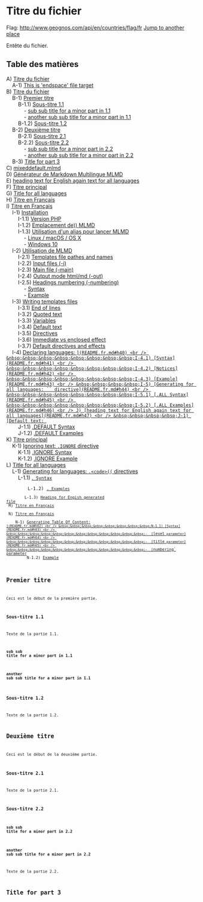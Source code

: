 # <a name="h4"></a>Titre du fichier

Flag: http://www.geognos.com/api/en/countries/flag/fr
[Jump to another place](endspace.fr.md#this-is-endspace-file-target)

Entête du fichier.

## <a name="toc"></a>Table des matières

A) [Titre du fichier](endspace.fr.md#h1)
<br />
&nbsp;&nbsp;&nbsp;&nbsp;A-1) [This is 'endspace' file target](endspace.fr.md#h3)
<br />
B) [Titre du fichier](example.fr.md#h4)
<br />
&nbsp;&nbsp;&nbsp;&nbsp;B-1) [Premier titre](example.fr.md#h5)
<br />
&nbsp;&nbsp;&nbsp;&nbsp;&nbsp;&nbsp;&nbsp;&nbsp;B-1.1) [Sous-titre 1.1](example.fr.md#h6)
<br />
&nbsp;&nbsp;&nbsp;&nbsp;&nbsp;&nbsp;&nbsp;&nbsp;&nbsp;&nbsp;&nbsp;&nbsp;-  [sub sub title for a minor part in 1.1](example.fr.md#h7)
<br />
&nbsp;&nbsp;&nbsp;&nbsp;&nbsp;&nbsp;&nbsp;&nbsp;&nbsp;&nbsp;&nbsp;&nbsp;-  [another sub sub title for a minor part in 1.1](example.fr.md#h8)
<br />
&nbsp;&nbsp;&nbsp;&nbsp;&nbsp;&nbsp;&nbsp;&nbsp;B-1.2) [Sous-titre 1.2](example.fr.md#h9)
<br />
&nbsp;&nbsp;&nbsp;&nbsp;B-2) [Deuxième titre](example.fr.md#h10)
<br />
&nbsp;&nbsp;&nbsp;&nbsp;&nbsp;&nbsp;&nbsp;&nbsp;B-2.1) [Sous-titre 2.1](example.fr.md#h11)
<br />
&nbsp;&nbsp;&nbsp;&nbsp;&nbsp;&nbsp;&nbsp;&nbsp;B-2.2) [Sous-titre 2.2](example.fr.md#h12)
<br />
&nbsp;&nbsp;&nbsp;&nbsp;&nbsp;&nbsp;&nbsp;&nbsp;&nbsp;&nbsp;&nbsp;&nbsp;-  [sub sub title for a minor part in 2.2](example.fr.md#h13)
<br />
&nbsp;&nbsp;&nbsp;&nbsp;&nbsp;&nbsp;&nbsp;&nbsp;&nbsp;&nbsp;&nbsp;&nbsp;-  [another sub sub title for a minor part in 2.2](example.fr.md#h14)
<br />
&nbsp;&nbsp;&nbsp;&nbsp;B-3) [Title for part 3](example.fr.md#h15)
<br />
C) [mixeddefault.mlmd](mixeddefault.fr.md#h16)
<br />
D) [Générateur de Markdown Multilingue MLMD](README.fr.md#h17)
<br />
E) [heading text for English again text for all languages](README.fr.md#h47)
<br />
F) [Titre principal](README.fr.md#h51)
<br />
G) [Title for all languages](README.fr.md#h55)
<br />
H) [Titre en Français](README.fr.md#h60)
<br />
I) [Titre en Français](README.fr.md#h61)
<br />
&nbsp;&nbsp;&nbsp;&nbsp;I-1) [Installation](README.fr.md#h18)
<br />
&nbsp;&nbsp;&nbsp;&nbsp;&nbsp;&nbsp;&nbsp;&nbsp;I-1.1) [Version PHP](README.fr.md#h19)
<br />
&nbsp;&nbsp;&nbsp;&nbsp;&nbsp;&nbsp;&nbsp;&nbsp;I-1.2) [Emplacement de)) MLMD](README.fr.md#h20)
<br />
&nbsp;&nbsp;&nbsp;&nbsp;&nbsp;&nbsp;&nbsp;&nbsp;I-1.3) [Utilisation d'un alias pour lancer MLMD](README.fr.md#h21)
<br />
&nbsp;&nbsp;&nbsp;&nbsp;&nbsp;&nbsp;&nbsp;&nbsp;&nbsp;&nbsp;&nbsp;&nbsp;-  [Linux / macOS / OS X](README.fr.md#h22)
<br />
&nbsp;&nbsp;&nbsp;&nbsp;&nbsp;&nbsp;&nbsp;&nbsp;&nbsp;&nbsp;&nbsp;&nbsp;-  [Windows 10](README.fr.md#h23)
<br />
&nbsp;&nbsp;&nbsp;&nbsp;I-2) [Utilisation de MLMD](README.fr.md#h24)
<br />
&nbsp;&nbsp;&nbsp;&nbsp;&nbsp;&nbsp;&nbsp;&nbsp;I-2.1) [Templates file pathes and names](README.fr.md#h25)
<br />
&nbsp;&nbsp;&nbsp;&nbsp;&nbsp;&nbsp;&nbsp;&nbsp;I-2.2) [Input files (-i)](README.fr.md#h26)
<br />
&nbsp;&nbsp;&nbsp;&nbsp;&nbsp;&nbsp;&nbsp;&nbsp;I-2.3) [Main file (-main)](README.fr.md#h27)
<br />
&nbsp;&nbsp;&nbsp;&nbsp;&nbsp;&nbsp;&nbsp;&nbsp;I-2.4) [Output mode html/md (-out)](README.fr.md#h28)
<br />
&nbsp;&nbsp;&nbsp;&nbsp;&nbsp;&nbsp;&nbsp;&nbsp;I-2.5) [Headings numbering (-numbering)](README.fr.md#h29)
<br />
&nbsp;&nbsp;&nbsp;&nbsp;&nbsp;&nbsp;&nbsp;&nbsp;&nbsp;&nbsp;&nbsp;&nbsp;-  [Syntax](README.fr.md#h30)
<br />
&nbsp;&nbsp;&nbsp;&nbsp;&nbsp;&nbsp;&nbsp;&nbsp;&nbsp;&nbsp;&nbsp;&nbsp;-  [Example](README.fr.md#h31)
<br />
&nbsp;&nbsp;&nbsp;&nbsp;I-3) [Writing templates files](README.fr.md#h32)
<br />
&nbsp;&nbsp;&nbsp;&nbsp;&nbsp;&nbsp;&nbsp;&nbsp;I-3.1) [End of lines](README.fr.md#h33)
<br />
&nbsp;&nbsp;&nbsp;&nbsp;&nbsp;&nbsp;&nbsp;&nbsp;I-3.2) [Quoted text](README.fr.md#h34)
<br />
&nbsp;&nbsp;&nbsp;&nbsp;&nbsp;&nbsp;&nbsp;&nbsp;I-3.3) [Variables](README.fr.md#h35)
<br />
&nbsp;&nbsp;&nbsp;&nbsp;&nbsp;&nbsp;&nbsp;&nbsp;I-3.4) [Default text](README.fr.md#h36)
<br />
&nbsp;&nbsp;&nbsp;&nbsp;&nbsp;&nbsp;&nbsp;&nbsp;I-3.5) [Directives](README.fr.md#h37)
<br />
&nbsp;&nbsp;&nbsp;&nbsp;&nbsp;&nbsp;&nbsp;&nbsp;I-3.6) [Immediate vs enclosed effect](README.fr.md#h38)
<br />
&nbsp;&nbsp;&nbsp;&nbsp;&nbsp;&nbsp;&nbsp;&nbsp;I-3.7) [Default directives and effects](README.fr.md#h39)
<br />
&nbsp;&nbsp;&nbsp;&nbsp;I-4) [Declaring languages: `](README.fr.md#h40)
<br />
&nbsp;&nbsp;&nbsp;&nbsp;&nbsp;&nbsp;&nbsp;&nbsp;I-4.1) [Syntax](README.fr.md#h41)
<br />
&nbsp;&nbsp;&nbsp;&nbsp;&nbsp;&nbsp;&nbsp;&nbsp;I-4.2) [Notices](README.fr.md#h42)
<br />
&nbsp;&nbsp;&nbsp;&nbsp;&nbsp;&nbsp;&nbsp;&nbsp;I-4.3) [Example](README.fr.md#h43)
<br />
&nbsp;&nbsp;&nbsp;&nbsp;I-5) [Generating for all languages: `` directive](README.fr.md#h44)
<br />
&nbsp;&nbsp;&nbsp;&nbsp;&nbsp;&nbsp;&nbsp;&nbsp;I-5.1) [.ALL Syntax](README.fr.md#h45)
<br />
&nbsp;&nbsp;&nbsp;&nbsp;&nbsp;&nbsp;&nbsp;&nbsp;I-5.2) [.ALL Examples](README.fr.md#h46)
<br />
J) [heading text for English again text for all languages](README.fr.md#h47)
<br />
&nbsp;&nbsp;&nbsp;&nbsp;J-1) [Default text: `](README.fr.md#h48)
<br />
&nbsp;&nbsp;&nbsp;&nbsp;&nbsp;&nbsp;&nbsp;&nbsp;J-1.1) [.DEFAULT Syntax](README.fr.md#h49)
<br />
&nbsp;&nbsp;&nbsp;&nbsp;&nbsp;&nbsp;&nbsp;&nbsp;J-1.2) [.DEFAULT Examples](README.fr.md#h50)
<br />
K) [Titre principal](README.fr.md#h51)
<br />
&nbsp;&nbsp;&nbsp;&nbsp;K-1) [Ignoring text: `.IGNORE` directive](README.fr.md#h52)
<br />
&nbsp;&nbsp;&nbsp;&nbsp;&nbsp;&nbsp;&nbsp;&nbsp;K-1.1) [.IGNORE Syntax](README.fr.md#h53)
<br />
&nbsp;&nbsp;&nbsp;&nbsp;&nbsp;&nbsp;&nbsp;&nbsp;K-1.2) [.IGNORE Example](README.fr.md#h54)
<br />
L) [Title for all languages](README.fr.md#h55)
<br />
&nbsp;&nbsp;&nbsp;&nbsp;L-1) [Generating for languages: `.<code>((`  directives](README.fr.md#h56)
<br />
&nbsp;&nbsp;&nbsp;&nbsp;&nbsp;&nbsp;&nbsp;&nbsp;L-1.1) [.<code> Syntax](README.fr.md#h57)
<br />
&nbsp;&nbsp;&nbsp;&nbsp;&nbsp;&nbsp;&nbsp;&nbsp;L-1.2) [.<code> Examples](README.fr.md#h58)
<br />
&nbsp;&nbsp;&nbsp;&nbsp;&nbsp;&nbsp;&nbsp;&nbsp;L-1.3) [Heading for Engish generated file](README.fr.md#h59)
<br />
M) [Titre en Français](README.fr.md#h60)
<br />
N) [Titre en Français](README.fr.md#h61)
<br />
&nbsp;&nbsp;&nbsp;&nbsp;N-1) [Generating Table Of Content: `](README.fr.md#h62)
<br />
&nbsp;&nbsp;&nbsp;&nbsp;&nbsp;&nbsp;&nbsp;&nbsp;N-1.1) [Syntax](README.fr.md#h63)
<br />
&nbsp;&nbsp;&nbsp;&nbsp;&nbsp;&nbsp;&nbsp;&nbsp;&nbsp;&nbsp;&nbsp;&nbsp;-  [`level` parameter](README.fr.md#h64)
<br />
&nbsp;&nbsp;&nbsp;&nbsp;&nbsp;&nbsp;&nbsp;&nbsp;&nbsp;&nbsp;&nbsp;&nbsp;-  [`title` parameter](README.fr.md#h65)
<br />
&nbsp;&nbsp;&nbsp;&nbsp;&nbsp;&nbsp;&nbsp;&nbsp;&nbsp;&nbsp;&nbsp;&nbsp;-  [`numbering` parameter](README.fr.md#h66)
<br />
&nbsp;&nbsp;&nbsp;&nbsp;&nbsp;&nbsp;&nbsp;&nbsp;N-1.2) [Example](README.fr.md#h67)




## <a name="h5"></a>Premier titre


Ceci est le début de la première partie.

### <a name="h6"></a>Sous-titre 1.1


Texte de la partie 1.1.

#### <a name="h7"></a>sub sub title for a minor part in 1.1


#### <a name="h8"></a>another sub sub title for a minor part in 1.1


### <a name="h9"></a>Sous-titre 1.2


Texte de la partie 1.2.

## <a name="h10"></a>Deuxième titre


Ceci est le début de la deuxième partie.


### <a name="h11"></a>Sous-titre 2.1


Texte de la partie 2.1.

### <a name="h12"></a>Sous-titre 2.2



#### <a name="h13"></a>sub sub title for a minor part in 2.2


#### <a name="h14"></a>another sub sub title for a minor part in 2.2


Texte de la partie 2.2.

## <a name="h15"></a>Title for part 3

